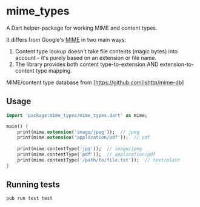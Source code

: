 # mime_types

A Dart helper-package for working MIME and content types.

It differs from Google's [MIME][pub_mime] in two main ways:
1. Content type lookup doesn't take file contents (magic bytes) into account - it's purely based on an extension or file name.
1. The library provides both content type-to-extension AND extension-to-content type mapping.

MIME/content type database from [https://github.com/jshttp/mime-db]

## Usage

```dart
import 'package:mime_types/mime_types.dart' as mime;

main() {
    print(mime.extension('image/jpeg'));  // jpeg
    print(mime.extension('application/pdf'));  // pdf
    
    print(mime.contentType('jpg'));  // image/jpeg
    print(mime.contentType('pdf'));  // application/pdf
    print(mime.contentType('/path/to/file.txt'));  // text/plain
}
```

## Running tests

`pub run test test`

[pub_mime]: https://github.com/dart-lang/mime
